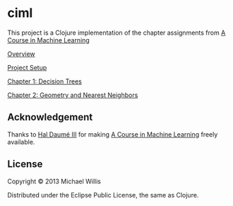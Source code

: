 # ciml

This project is a Clojure implementation of the chapter assignments from [A Course in Machine Learning](http://ciml.info/)

[Overview](https://github.com/willismichael/ciml/wiki/Overview)

[Project Setup](https://github.com/willismichael/ciml/wiki/Project-Setup)

[Chapter 1: Decision Trees](https://github.com/willismichael/ciml/wiki/Chapter-1:-Decision-Trees)

[Chapter 2: Geometry and Nearest Neighbors](https://github.com/willismichael/ciml/wiki/Chapter-2:-Geometry-and-Nearest-Neighbors)

## Acknowledgement

Thanks to [Hal Daumé III](http://www.umiacs.umd.edu/~hal/) for making [A Course in Machine Learning](http://ciml.info/) freely available.

## License

Copyright © 2013 Michael Willis

Distributed under the Eclipse Public License, the same as Clojure.
